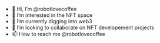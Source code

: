 - 👋 Hi, I’m @robotlovecoffee
- 👀 I’m interested in the NFT space
- 🌱 I’m currently digging into web3
- 💞️ I’m looking to collaborate on NFT developement projects
- 📫 How to reach me @robotlovecoffee 

<!---
robotlovecoffee/robotlovecoffee is a ✨ special ✨ repository because its `README.md` (this file) appears on your GitHub profile.
You can click the Preview link to take a look at your changes.
--->

